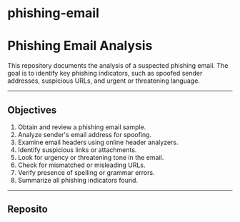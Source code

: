 # phishing-email

#  Phishing Email Analysis

This repository documents the analysis of a suspected phishing email. The goal is to identify key phishing indicators, such as spoofed sender addresses, suspicious URLs, and urgent or threatening language.

---

## Objectives

1. Obtain and review a phishing email sample.
2. Analyze sender's email address for spoofing.
3. Examine email headers using online header analyzers.
4. Identify suspicious links or attachments.
5. Look for urgency or threatening tone in the email.
6. Check for mismatched or misleading URLs.
7. Verify presence of spelling or grammar errors.
8. Summarize all phishing indicators found.

---

##  Reposito
